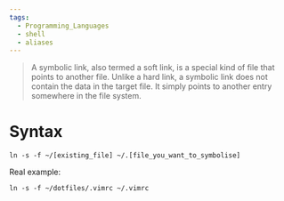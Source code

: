 ```yaml
---
tags:
  - Programming_Languages
  - shell
  - aliases
---
```



 > 
 > A symbolic link, also termed a soft link, is a special kind of file that points to another file. Unlike a hard link, a symbolic link does not contain the data in the target file. It simply points to another entry somewhere in the file system.

# Syntax

````
ln -s -f ~/[existing_file] ~/.[file_you_want_to_symbolise]
````

Real example:

````
ln -s -f ~/dotfiles/.vimrc ~/.vimrc
````
